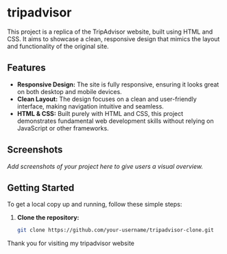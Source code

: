 # tripadvisor

This project is a replica of the TripAdvisor website, built using HTML and CSS. It aims to showcase a clean, responsive design that mimics the layout and functionality of the original site. 

## Features

- **Responsive Design:** The site is fully responsive, ensuring it looks great on both desktop and mobile devices.
- **Clean Layout:** The design focuses on a clean and user-friendly interface, making navigation intuitive and seamless.
- **HTML & CSS:** Built purely with HTML and CSS, this project demonstrates fundamental web development skills without relying on JavaScript or other frameworks.

## Screenshots

_Add screenshots of your project here to give users a visual overview._

## Getting Started

To get a local copy up and running, follow these simple steps:

1. **Clone the repository:**
   ```bash
   git clone https://github.com/your-username/tripadvisor-clone.git
Thank you for visiting my tripadvisor website

